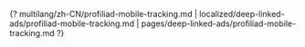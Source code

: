 {? multilang/zh-CN/profiliad-mobile-tracking.md | localized/deep-linked-ads/profiliad-mobile-tracking.md | pages/deep-linked-ads/profiliad-mobile-tracking.md ?}
